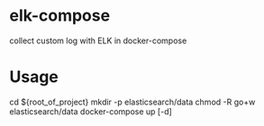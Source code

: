 # elk-compose
collect custom log with ELK in docker-compose

# Usage
cd ${root_of_project}
mkdir -p elasticsearch/data
chmod -R go+w elasticsearch/data
docker-compose up [-d]
